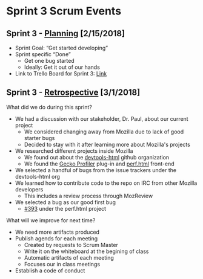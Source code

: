 # Sprint 3 Scrum Events

## Sprint 3 - [Planning][planning] [2/15/2018]

* Sprint Goal: “Get started developing”
* Sprint specific “Done”
    * Get one bug started
    * Ideally: Get it out of our hands
* Link to Trello Board for Sprint 3: [Link][trello]

## Sprint 3 - [Retrospective][retrospective] [3/1/2018]

What did we do during this sprint?

* We had a discussion with our stakeholder, Dr. Paul, about our current project
    * We considered changing away from Mozilla due to lack of good starter bugs
    * Decided to stay with it after learning more about Mozilla's projects
* We researched different projects inside Mozilla
    * We found out about the [devtools-html][github] github organization
    * We found the [Gecko Profiler][gecko] plug-in and [perf.html][perf] front-end
* We selected a handful of bugs from the issue trackers under the devtools-html org
* We learned how to contribute code to the repo on IRC from other Mozilla developers
    * This includes a review process through MozReview
* We selected a bug as our good first bug
    * [#393][p393] under the perf.html project

What will we improve for next time?

* We need more artifacts produced
* Publish agends for each meeting
    * Created by requests to Scrum Master
    * Write it on the whiteboard at the begining of class
    * Automatic artifacts of each meeting
    * Focuses our in class meetings
* Establish a code of conduct


[planning]: https://www.scrum.org/resources/what-is-sprint-planning
[retrospective]: https://www.scrumalliance.org/community/articles/2014/april/key-elements-of-sprint-retrospective
[trello]: https://trello.com/b/WsUMC6OP

[github]: https://github.com/devtools-html
[gecko]: https://github.com/devtools-html/Gecko-Profiler-Addon
[perf]: https://github.com/devtools-html/perf.html
[p393]: https://github.com/devtools-html/perf.html/issues/393
